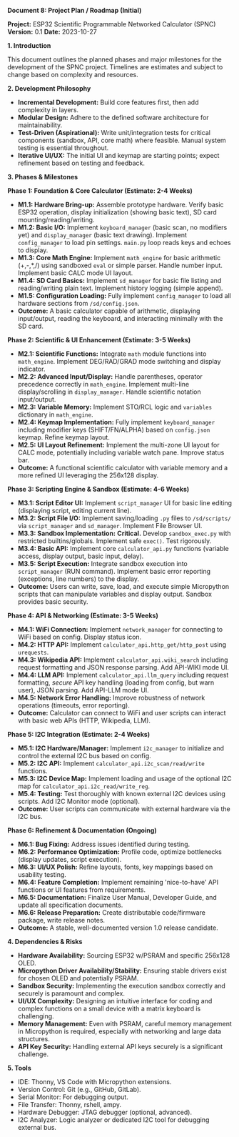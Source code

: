 **Document 8: Project Plan / Roadmap (Initial)**

**Project:** ESP32 Scientific Programmable Networked Calculator (SPNC)
**Version:** 0.1
**Date:** 2023-10-27

**1. Introduction**

This document outlines the planned phases and major milestones for the development of the SPNC project. Timelines are estimates and subject to change based on complexity and resources.

**2. Development Philosophy**

*   **Incremental Development:** Build core features first, then add complexity in layers.
*   **Modular Design:** Adhere to the defined software architecture for maintainability.
*   **Test-Driven (Aspirational):** Write unit/integration tests for critical components (sandbox, API, core math) where feasible. Manual system testing is essential throughout.
*   **Iterative UI/UX:** The initial UI and keymap are starting points; expect refinement based on testing and feedback.

**3. Phases & Milestones**

**Phase 1: Foundation & Core Calculator (Estimate: 2-4 Weeks)**

*   **M1.1: Hardware Bring-up:** Assemble prototype hardware. Verify basic ESP32 operation, display initialization (showing basic text), SD card mounting/reading/writing.
*   **M1.2: Basic I/O:** Implement `keyboard_manager` (basic scan, no modifiers yet) and `display_manager` (basic text drawing). Implement `config_manager` to load pin settings. `main.py` loop reads keys and echoes to display.
*   **M1.3: Core Math Engine:** Implement `math_engine` for basic arithmetic (+,-,*,/) using sandboxed `eval` or simple parser. Handle number input. Implement basic CALC mode UI layout.
*   **M1.4: SD Card Basics:** Implement `sd_manager` for basic file listing and reading/writing plain text. Implement history logging (simple append).
*   **M1.5: Configuration Loading:** Fully implement `config_manager` to load all hardware sections from `/sd/config.json`.
*   **Outcome:** A basic calculator capable of arithmetic, displaying input/output, reading the keyboard, and interacting minimally with the SD card.

**Phase 2: Scientific & UI Enhancement (Estimate: 3-5 Weeks)**

*   **M2.1: Scientific Functions:** Integrate `math` module functions into `math_engine`. Implement DEG/RAD/GRAD mode switching and display indicator.
*   **M2.2: Advanced Input/Display:** Handle parentheses, operator precedence correctly in `math_engine`. Implement multi-line display/scrolling in `display_manager`. Handle scientific notation input/output.
*   **M2.3: Variable Memory:** Implement STO/RCL logic and `variables` dictionary in `math_engine`.
*   **M2.4: Keymap Implementation:** Fully implement `keyboard_manager` including modifier keys (SHIFT/FN/ALPHA) based on `config.json` keymap. Refine keymap layout.
*   **M2.5: UI Layout Refinement:** Implement the multi-zone UI layout for CALC mode, potentially including variable watch pane. Improve status bar.
*   **Outcome:** A functional scientific calculator with variable memory and a more refined UI leveraging the 256x128 display.

**Phase 3: Scripting Engine & Sandbox (Estimate: 4-6 Weeks)**

*   **M3.1: Script Editor UI:** Implement `script_manager` UI for basic line editing (displaying script, editing current line).
*   **M3.2: Script File I/O:** Implement saving/loading `.py` files to `/sd/scripts/` via `script_manager` and `sd_manager`. Implement File Browser UI.
*   **M3.3: Sandbox Implementation:** **Critical.** Develop `sandbox_exec.py` with restricted builtins/globals. Implement safe `exec()`. Test rigorously.
*   **M3.4: Basic API:** Implement core `calculator_api.py` functions (variable access, display output, basic input, delay).
*   **M3.5: Script Execution:** Integrate sandbox execution into `script_manager` (RUN command). Implement basic error reporting (exceptions, line numbers) to the display.
*   **Outcome:** Users can write, save, load, and execute simple Micropython scripts that can manipulate variables and display output. Sandbox provides basic security.

**Phase 4: API & Networking (Estimate: 3-5 Weeks)**

*   **M4.1: WiFi Connection:** Implement `network_manager` for connecting to WiFi based on config. Display status icon.
*   **M4.2: HTTP API:** Implement `calculator_api.http_get/http_post` using `urequests`.
*   **M4.3: Wikipedia API:** Implement `calculator_api.wiki_search` including request formatting and JSON response parsing. Add API-WIKI mode UI.
*   **M4.4: LLM API:** Implement `calculator_api.llm_query` including request formatting, *secure* API key handling (loading from config, but warn user), JSON parsing. Add API-LLM mode UI.
*   **M4.5: Network Error Handling:** Improve robustness of network operations (timeouts, error reporting).
*   **Outcome:** Calculator can connect to WiFi and user scripts can interact with basic web APIs (HTTP, Wikipedia, LLM).

**Phase 5: I2C Integration (Estimate: 2-4 Weeks)**

*   **M5.1: I2C Hardware/Manager:** Implement `i2c_manager` to initialize and control the external I2C bus based on config.
*   **M5.2: I2C API:** Implement `calculator_api.i2c_scan/read/write` functions.
*   **M5.3: I2C Device Map:** Implement loading and usage of the optional I2C map for `calculator_api.i2c_read/write_reg`.
*   **M5.4: Testing:** Test thoroughly with known external I2C devices using scripts. Add I2C Monitor mode (optional).
*   **Outcome:** User scripts can communicate with external hardware via the I2C bus.

**Phase 6: Refinement & Documentation (Ongoing)**

*   **M6.1: Bug Fixing:** Address issues identified during testing.
*   **M6.2: Performance Optimization:** Profile code, optimize bottlenecks (display updates, script execution).
*   **M6.3: UI/UX Polish:** Refine layouts, fonts, key mappings based on usability testing.
*   **M6.4: Feature Completion:** Implement remaining 'nice-to-have' API functions or UI features from requirements.
*   **M6.5: Documentation:** Finalize User Manual, Developer Guide, and update all specification documents.
*   **M6.6: Release Preparation:** Create distributable code/firmware package, write release notes.
*   **Outcome:** A stable, well-documented version 1.0 release candidate.

**4. Dependencies & Risks**

*   **Hardware Availability:** Sourcing ESP32 w/PSRAM and specific 256x128 OLED.
*   **Micropython Driver Availability/Stability:** Ensuring stable drivers exist for chosen OLED and potentially PSRAM.
*   **Sandbox Security:** Implementing the execution sandbox correctly and securely is paramount and complex.
*   **UI/UX Complexity:** Designing an intuitive interface for coding and complex functions on a small device with a matrix keyboard is challenging.
*   **Memory Management:** Even with PSRAM, careful memory management in Micropython is required, especially with networking and large data structures.
*   **API Key Security:** Handling external API keys securely is a significant challenge.

**5. Tools**

*   IDE: Thonny, VS Code with Micropython extensions.
*   Version Control: Git (e.g., GitHub, GitLab).
*   Serial Monitor: For debugging output.
*   File Transfer: Thonny, rshell, ampy.
*   Hardware Debugger: JTAG debugger (optional, advanced).
*   I2C Analyzer: Logic analyzer or dedicated I2C tool for debugging external bus.
